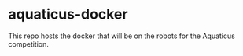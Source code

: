 # aquaticus-docker
This repo hosts the docker that will be on the robots for the Aquaticus competition.
